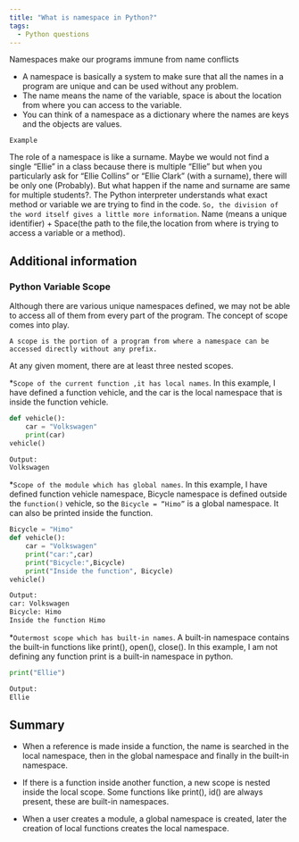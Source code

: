 ```yaml
---
title: "What is namespace in Python?"
tags:
  - Python questions
---
```


Namespaces make our programs immune from name conflicts

* A namespace is basically a system to make sure that all the names in a program are unique and can be used without any problem.
* The name means the name of the variable, space is about the location from where you can access to the variable.
* You can think of a namespace as a dictionary where the names are keys and the objects are values.

`Example`

The role of a namespace is like a surname. Maybe we would not find a single “Ellie” in a class because there is  multiple “Ellie” but when you particularly ask for “Ellie Collins” or “Ellie Clark” (with a surname), there will be only one (Probably).
But what happen if the name and surname are same for multiple students?. The Python interpreter understands what exact method or variable we are trying to find  in the code. `So, the division of the word itself gives a little more information`. Name (means a unique identifier) + Space(the path to the file,the location from where is trying to access a variable or a method).

## Additional information

### Python Variable Scope

Although there are various unique namespaces defined, we may not be able to access all of them from every part of the program. The concept of scope comes into play.

`A scope is the portion of a program from where a namespace can be accessed directly without any prefix.`

At any given moment, there are at least three nested scopes.

*`Scope of the current function ,it has local names`. In this example, I have defined a function vehicle, and the car is the local namespace that is inside the function vehicle.

```python
def vehicle():
    car = "Volkswagen"
    print(car)
vehicle()

Output:
Volkswagen
```

*`Scope of the module which has global names`. In this example, I have defined function vehicle namespace, Bicycle namespace is defined outside the `function()` vehicle, so the `Bicycle = “Himo”` is a global namespace.
It can also be printed inside the function.

```python
Bicycle = "Himo"
def vehicle():
    car = "Volkswagen"
    print("car:",car)
    print("Bicycle:",Bicycle)
    print("Inside the function", Bicycle)
vehicle()

Output:
car: Volkswagen
Bicycle: Himo
Inside the function Himo
```

*`Outermost scope which has built-in names`. A built-in namespace contains the built-in functions like print(), open(), close(). In this example, I am not defining any function print is a built-in namespace in python.

```Python
print("Ellie")

Output:
Ellie
```

## Summary

* When a reference is made inside a function, the name is searched in the local namespace, then in the global namespace and finally in the built-in namespace.

* If there is a function inside another function, a new scope is nested inside the local scope.
Some functions like print(), id() are always present, these are built-in namespaces.

* When a user creates a module, a global namespace is created, later the creation of local functions creates the local namespace.

